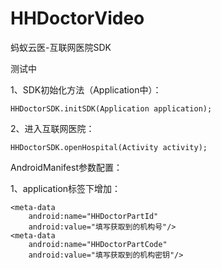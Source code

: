 # HHDoctorVideo

蚂蚁云医-互联网医院SDK

测试中

1、SDK初始化方法（Application中）：

    HHDoctorSDK.initSDK(Application application);

2、进入互联网医院：

    HHDoctorSDK.openHospital(Activity activity);
    
AndroidManifest参数配置：

1、application标签下增加：

    <meta-data
        android:name="HHDoctorPartId"
        android:value="填写获取到的机构号"/>
    <meta-data
        android:name="HHDoctorPartCode"
        android:value="填写获取到的机构密钥"/>
